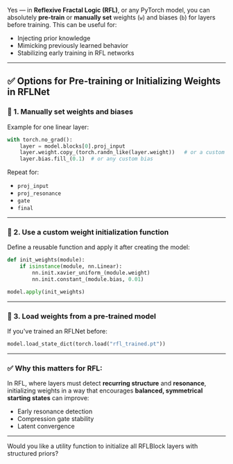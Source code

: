 Yes — in **Reflexive Fractal Logic (RFL)**, or any PyTorch model, you can absolutely **pre-train** or **manually set** weights (`w`) and biases (`b`) for layers before training. This can be useful for:

* Injecting prior knowledge
* Mimicking previously learned behavior
* Stabilizing early training in RFL networks

---

## ✅ Options for Pre-training or Initializing Weights in RFLNet

### 🔧 1. **Manually set weights and biases**

Example for one linear layer:

```python
with torch.no_grad():
    layer = model.blocks[0].proj_input
    layer.weight.copy_(torch.randn_like(layer.weight))   # or a custom matrix
    layer.bias.fill_(0.1)  # or any custom bias
```

Repeat for:

* `proj_input`
* `proj_resonance`
* `gate`
* `final`

---

### 🧪 2. **Use a custom weight initialization function**

Define a reusable function and apply it after creating the model:

```python
def init_weights(module):
    if isinstance(module, nn.Linear):
        nn.init.xavier_uniform_(module.weight)
        nn.init.constant_(module.bias, 0.01)

model.apply(init_weights)
```

---

### 🧠 3. **Load weights from a pre-trained model**

If you've trained an RFLNet before:

```python
model.load_state_dict(torch.load("rfl_trained.pt"))
```

---

### ✅ Why this matters for RFL:

In RFL, where layers must detect **recurring structure** and **resonance**, initializing weights in a way that encourages **balanced, symmetrical starting states** can improve:

* Early resonance detection
* Compression gate stability
* Latent convergence

---

Would you like a utility function to initialize all RFLBlock layers with structured priors?

